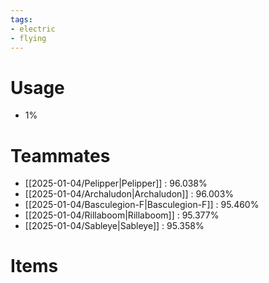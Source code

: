 ```yaml
---
tags:
- electric
- flying
---
```

# Usage
- 1%
# Teammates
- [[2025-01-04/Pelipper|Pelipper]] : 96.038%
- [[2025-01-04/Archaludon|Archaludon]] : 96.003%
- [[2025-01-04/Basculegion-F|Basculegion-F]] : 95.460%
- [[2025-01-04/Rillaboom|Rillaboom]] : 95.377%
- [[2025-01-04/Sableye|Sableye]] : 95.358%
# Items